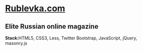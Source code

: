 <h1><a href='http://rublevka.com/'>Rublevka.com</a></h1>
<h2>Elite Russian online magazine</h2>
<p><strong>Stack:</strong>HTML5, CSS3, Less, Twitter Bootstrap, JavaScript, jQuery, masonry.js</p>


